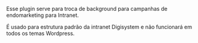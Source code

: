 Esse plugin serve para troca de background para campanhas de endomarketing para Intranet.

É usado para estrutura padrão da intranet Digisystem e não funcionará em todos os temas Wordpress.
